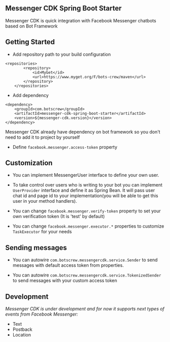 ## Messenger CDK Spring Boot Starter

Messenger CDK is quick integration with Facebook Messenger chatbots based on Bot Framework

## Getting Started

* Add repository path to your build configuration

```
<repositories>
		<repository>
			<id>MyGet</id>
			<url>https://www.myget.org/F/bots-crew/maven</url>
		</repository>
	</repositories>
```
* Add dependency
```
<dependency>
    <groupId>com.botscrew</groupId>
    <artifactId>messenger-cdk-spring-boot-starter</artifactId>
    <version>${messenger-cdk.version}</version>
</dependency>
```

Messenger CDK already have dependency on bot framework so you don't need to add
it to project by yourself

* Define `facebook.messenger.access-token` property

## Customization

* You can implement MessengerUser interface to define your own user.

* To take control over users who is writing to your bot you can implement
`UserProvider` interface and define it as Spring Bean. It will pass user chat id
and page id to your implementation(you will be able to get this user in your 
method handlers).

* You can change `facebook.messenger.verify-token` property to set your own verification token
(It is 'test' by default)

* You can change `facebook.messenger.executor.*` properties to customize `TaskExecutor` for your needs


## Sending messages 
* You can autowire `com.botscrew.messengercdk.service.Sender` 
    to send messages with default access token from properties.

* You can autowire `com.botscrew.messengercdk.service.TokenizedSender`
    to send messages with your custom access token

## Development
*Messenger CDK is under development and for now it supports next types of events from Facebook Messenger:*
* Text
* Postback
* Location

